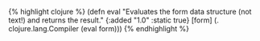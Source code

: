 {% highlight clojure %}
(defn eval
  "Evaluates the form data structure (not text!) and returns the result."
  {:added "1.0"
   :static true}
  [form] (. clojure.lang.Compiler (eval form)))
{% endhighlight %}
